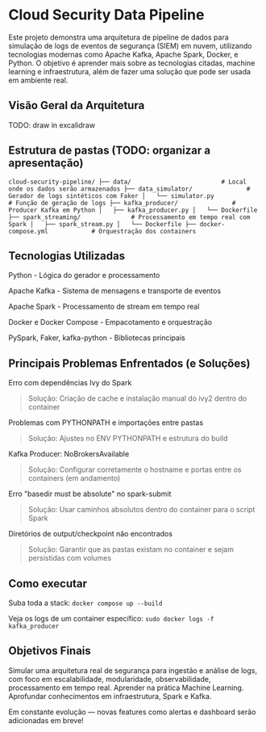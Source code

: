 # Cloud Security Data Pipeline

Este projeto demonstra uma arquitetura de pipeline de dados para simulação de logs de eventos de segurança (SIEM) em nuvem, utilizando tecnologias modernas como Apache Kafka, Apache Spark, Docker, e Python.
O objetivo é aprender mais sobre as tecnologias citadas, machine learning e infraestrutura, além de fazer uma solução que pode ser usada em ambiente real.

## Visão Geral da Arquitetura

TODO: draw in excalidraw

## Estrutura de pastas (TODO: organizar a apresentação)

`cloud-security-pipeline/
├── data/                         # Local onde os dados serão armazenados
├── data_simulator/               # Gerador de logs sintéticos com Faker
│   └── simulator.py              # Função de geração de logs
├── kafka_producer/               # Producer Kafka em Python
│   ├── kafka_producer.py
│   └── Dockerfile
├── spark_streaming/              # Processamento em tempo real com Spark
│   ├── spark_stream.py
│   └── Dockerfile
├── docker-compose.yml            # Orquestração dos containers`


## Tecnologias Utilizadas

Python - Lógica do gerador e processamento

Apache Kafka - Sistema de mensagens e transporte de eventos

Apache Spark - Processamento de stream em tempo real

Docker e Docker Compose - Empacotamento e orquestração

PySpark, Faker, kafka-python - Bibliotecas principais



## Principais Problemas Enfrentados (e Soluções)

Erro com dependências Ivy do Spark

> Solução: Criação de cache e instalação manual do ivy2 dentro do container

Problemas com PYTHONPATH e importações entre pastas

> Solução: Ajustes no ENV PYTHONPATH e estrutura do build

Kafka Producer: NoBrokersAvailable

> Solução: Configurar corretamente o hostname e portas entre os containers (em andamento)

Erro "basedir must be absolute" no spark-submit

> Solução: Usar caminhos absolutos dentro do container para o script Spark

Diretórios de output/checkpoint não encontrados

> Solução: Garantir que as pastas existam no container e sejam persistidas com volumes


## Como executar

Suba toda a stack:
`docker compose up --build`

Veja os logs de um container específico:
`sudo docker logs -f kafka_producer`

## Objetivos Finais

Simular uma arquitetura real de segurança para ingestão e análise de logs, com foco em escalabilidade, modularidade, observabilidade, processamento em tempo real.
Aprender na prática Machine Learning.
Aprofundar conhecimentos em infraestrutura, Spark e Kafka.


Em constante evolução — novas features como alertas e dashboard serão adicionadas em breve!
